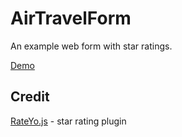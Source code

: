 # AirTravelForm

An example web form with star ratings.

[Demo](https://airtravel.herokuapp.com/)

## Credit

[RateYo.js](http://rateyo.fundoocode.ninja) - star rating plugin
